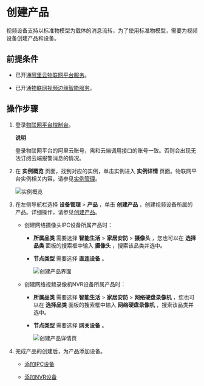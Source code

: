 创建产品 
=========================

视频设备支持以标准物模型为载体的消息流转，为了使用标准物模型，需要为视频设备创建产品和设备。

前提条件 
-------------------------

* 已开通[阿里云物联网平台服务](https://www.aliyun.com/product/iot/iot_instc_public_cn)。

  

* 已开通[物联网视频边缘智能服务](https://www.aliyun.com/product/linkvisual)。

  




操作步骤 
-------------------------

1. 登录[物联网平台控制台](https://iot.console.aliyun.com/product)。

   **说明**

   登录物联网平台的阿里云账号，需和云端调用接口的账号一致。否则会出现无法订阅云端报警消息的情况。
   

2. 在 **实例概览** 页面，找到对应的实例，单击实例进入 **实例详情** 页面。物联网平台实例相关内容，请参见[实例管理](/cn.zh-CN/.md)。

   ![实例概览 ](https://static-aliyun-doc.oss-accelerate.aliyuncs.com/assets/img/zh-CN/7761381161/p174584.png)
   

3. 在左侧导航栏选择 **设备管理** \> **产品** ，单击 **创建产品** ，创建视频设备所属的产品。详细操作，请参见[创建产品](/cn.zh-CN/设备接入/创建产品.md)。

   * 创建网络摄像头IPC设备所属产品时：

     * **所属品类** 需要选择 **智能生活** \> **家居安防** \> **摄像头** ，您也可以在 **选择品类** 面板的搜索框中输入 **摄像头** ，搜索该品类并选中。

       
     
     * **节点类型** 需要选择 **直连设备** 。

       ![创建产品界面 ](https://static-aliyun-doc.oss-accelerate.aliyuncs.com/assets/img/zh-CN/7627427161/p175422.png)
       
     

     
   
   * 创建网络视频录像机NVR设备所属产品时：

     * **所属品类** 需要选择 **智能生活** \> **家居安防** \> **网络硬盘录像机** ，您也可以在 **选择品类** 面板的搜索框中输入 **网络硬盘录像机** ，搜索该品类并选中。

       
     
     * **节点类型** 需要选择 **网关设备** 。

       ![创建产品详情页 ](https://static-aliyun-doc.oss-accelerate.aliyuncs.com/assets/img/zh-CN/7627427161/p175420.png)
       
     

     
   

   

4. 完成产品的创建后，为产品添加设备。

   * [添加IPC设备](/cn.zh-CN/设备接入/设备管理/添加视频设备/添加IPC设备.md)

     
   
   * [添加NVR设备](/cn.zh-CN/设备接入/设备管理/添加视频设备/添加NVR设备.md)

     
   

   




